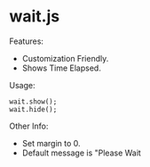 wait.js
=======

Features:
 
 - Customization Friendly.
 - Shows Time Elapsed.
 
Usage:

```
wait.show();
wait.hide();
```

Other Info:

 - Set <body> margin to 0.
 - Default message is "Please Wait
